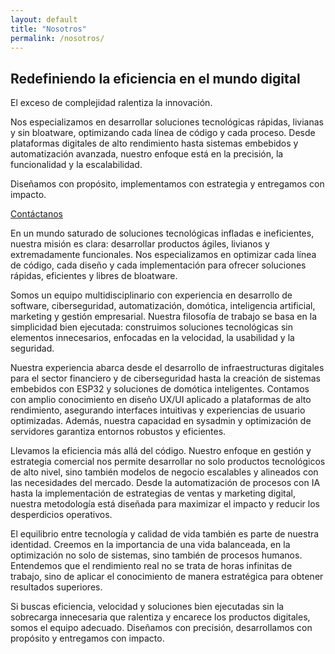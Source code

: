 ```yaml
---
layout: default
title: "Nosotros"
permalink: /nosotros/
---
```

<section class="hero-section">
	<div class="hero-container">
		<div class="hero-content home">
			<div class="home-hero-text-cta">
				<h1>Redefiniendo la eficiencia en el mundo digital</h1>
				<p class="hero-description">El exceso de complejidad ralentiza la innovación. 
				</p>
				<p class="hero-description">
					Nos especializamos en desarrollar soluciones tecnológicas rápidas, livianas y sin bloatware, optimizando cada línea de código y cada proceso. Desde plataformas digitales de alto rendimiento hasta sistemas embebidos y automatización avanzada, nuestro enfoque está en la precisión, la funcionalidad y la escalabilidad.		
				</p>
				<p class="hero-description">
					Diseñamos con propósito, implementamos con estrategia y entregamos con impacto.
				</p>
				<div class="hero-button-wrapper">
					<a href="#" class="hero-button">Contáctanos</a>
				</div>
			</div>
			<div class="mosaic-img-wrapper">
				<div class="mosaic-column column1">
					<div class="item">
						<div class="img1"></div>
					</div>
					<div class="item">
						<div class="img2"></div>
					</div>
				</div>
				<div class="mosaic-column">
					<div class="item">
						<div class="img3"></div>
					</div>
					<div class="item">
						<div class="img4"></div>
					</div>
				</div>
			</div>
		</div>
	</div>
</section>

En un mundo saturado de soluciones tecnológicas infladas e ineficientes, nuestra misión es clara: desarrollar productos ágiles, livianos y extremadamente funcionales. Nos especializamos en optimizar cada línea de código, cada diseño y cada implementación para ofrecer soluciones rápidas, eficientes y libres de bloatware.

Somos un equipo multidisciplinario con experiencia en desarrollo de software, ciberseguridad, automatización, domótica, inteligencia artificial, marketing y gestión empresarial. Nuestra filosofía de trabajo se basa en la simplicidad bien ejecutada: construimos soluciones tecnológicas sin elementos innecesarios, enfocadas en la velocidad, la usabilidad y la seguridad.

Nuestra experiencia abarca desde el desarrollo de infraestructuras digitales para el sector financiero y de ciberseguridad hasta la creación de sistemas embebidos con ESP32 y soluciones de domótica inteligentes. Contamos con amplio conocimiento en diseño UX/UI aplicado a plataformas de alto rendimiento, asegurando interfaces intuitivas y experiencias de usuario optimizadas. Además, nuestra capacidad en sysadmin y optimización de servidores garantiza entornos robustos y eficientes.

Llevamos la eficiencia más allá del código. Nuestro enfoque en gestión y estrategia comercial nos permite desarrollar no solo productos tecnológicos de alto nivel, sino también modelos de negocio escalables y alineados con las necesidades del mercado. Desde la automatización de procesos con IA hasta la implementación de estrategias de ventas y marketing digital, nuestra metodología está diseñada para maximizar el impacto y reducir los desperdicios operativos.

El equilibrio entre tecnología y calidad de vida también es parte de nuestra identidad. Creemos en la importancia de una vida balanceada, en la optimización no solo de sistemas, sino también de procesos humanos. Entendemos que el rendimiento real no se trata de horas infinitas de trabajo, sino de aplicar el conocimiento de manera estratégica para obtener resultados superiores.

Si buscas eficiencia, velocidad y soluciones bien ejecutadas sin la sobrecarga innecesaria que ralentiza y encarece los productos digitales, somos el equipo adecuado. Diseñamos con precisión, desarrollamos con propósito y entregamos con impacto.